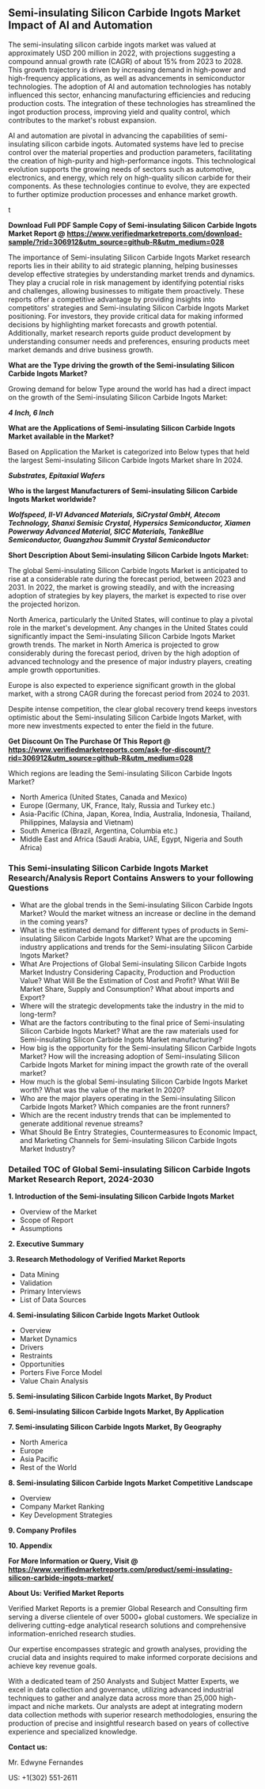 <h2>Semi-insulating Silicon Carbide Ingots Market Impact of AI and Automation</h2><p>The semi-insulating silicon carbide ingots market was valued at approximately USD 200 million in 2022, with projections suggesting a compound annual growth rate (CAGR) of about 15% from 2023 to 2028. This growth trajectory is driven by increasing demand in high-power and high-frequency applications, as well as advancements in semiconductor technologies. The adoption of AI and automation technologies has notably influenced this sector, enhancing manufacturing efficiencies and reducing production costs. The integration of these technologies has streamlined the ingot production process, improving yield and quality control, which contributes to the market's robust expansion.</p><p>AI and automation are pivotal in advancing the capabilities of semi-insulating silicon carbide ingots. Automated systems have led to precise control over the material properties and production parameters, facilitating the creation of high-purity and high-performance ingots. This technological evolution supports the growing needs of sectors such as automotive, electronics, and energy, which rely on high-quality silicon carbide for their components. As these technologies continue to evolve, they are expected to further optimize production processes and enhance market growth.</p>t</p><p id="" class=""><strong>Download Full PDF Sample Copy of Semi-insulating Silicon Carbide Ingots Market Report @ <a href="https://www.verifiedmarketreports.com/download-sample/?rid=306912&utm_source=github-R&utm_medium=028" target="_blank">https://www.verifiedmarketreports.com/download-sample/?rid=306912&utm_source=github-R&utm_medium=028</a></strong></p><p>The importance of&nbsp;Semi-insulating Silicon Carbide Ingots Market research reports lies in their ability to aid strategic planning, helping businesses develop effective strategies by understanding market trends and dynamics. They play a crucial role in risk management by identifying potential risks and challenges, allowing businesses to mitigate them proactively. These reports offer a competitive advantage by providing insights into competitors' strategies and Semi-insulating Silicon Carbide Ingots Market positioning. For investors, they provide critical data for making informed decisions by highlighting market forecasts and growth potential. Additionally, market research reports guide product development by understanding consumer needs and preferences, ensuring products meet market demands and drive business growth.</p><p><strong>What are the&nbsp;Type driving the growth of the Semi-insulating Silicon Carbide Ingots Market?</strong></p><p id="" class="">Growing demand for below Type around the world has had a direct impact on the growth of the Semi-insulating Silicon Carbide Ingots Market:</p><em><strong>4 Inch, 6 Inch</strong></em></p><strong>What are the&nbsp;Applications&nbsp;of Semi-insulating Silicon Carbide Ingots Market available in the Market?</strong></p><p id="" class="">Based on Application the Market is categorized into Below types that held the largest Semi-insulating Silicon Carbide Ingots Market share In 2024.</p><em><strong>Substrates, Epitaxial Wafers</strong></em></p><strong>Who is the largest Manufacturers of Semi-insulating Silicon Carbide Ingots Market worldwide?</strong></p><p><em><strong>Wolfspeed, II-VI Advanced Materials, SiCrystal GmbH, Atecom Technology, Shanxi Semisic Crystal, Hypersics Semiconductor, Xiamen Powerway Advanced Material, SICC Materials, TankeBlue Semiconductor, Guangzhou Summit Crystal Semiconductor</strong></em></p><p id="" class=""><strong>Short Description About Semi-insulating Silicon Carbide Ingots Market:</strong></p><p>The global Semi-insulating Silicon Carbide Ingots Market is anticipated to rise at a considerable rate during the forecast period, between 2023 and 2031. In 2022, the market is growing steadily, and with the increasing adoption of strategies by key players, the market is expected to rise over the projected horizon.</p><p>North America, particularly the United States, will continue to play a pivotal role in the market's development. Any changes in the United States could significantly impact the Semi-insulating Silicon Carbide Ingots Market growth trends. The market in North America is projected to grow considerably during the forecast period, driven by the high adoption of advanced technology and the presence of major industry players, creating ample growth opportunities.</p><p>Europe is also expected to experience significant growth in the global market, with a strong CAGR during the forecast period from 2024 to 2031.</p><p>Despite intense competition, the clear global recovery trend keeps investors optimistic about the Semi-insulating Silicon Carbide Ingots Market, with more new investments expected to enter the field in the future.</p><p id="" class=""><strong>Get Discount On The Purchase Of This Report @ <a href="https://www.verifiedmarketreports.com/ask-for-discount/?rid=306912&utm_source=github-R&utm_medium=028" target="_blank">https://www.verifiedmarketreports.com/ask-for-discount/?rid=306912&utm_source=github-R&utm_medium=028</a></strong></p>Which regions are leading the Semi-insulating Silicon Carbide Ingots Market?</p><ul><li>North America (United States, Canada and Mexico)</li><li>Europe (Germany, UK, France, Italy, Russia and Turkey etc.)</li><li>Asia-Pacific (China, Japan, Korea, India, Australia, Indonesia, Thailand, Philippines, Malaysia and Vietnam)</li><li>South America (Brazil, Argentina, Columbia etc.)</li><li>Middle East and Africa (Saudi Arabia, UAE, Egypt, Nigeria and South Africa)</li></ul><h3 id="" class="">This Semi-insulating Silicon Carbide Ingots Market Research/Analysis Report Contains Answers to your following Questions</h3><ul><li>What are the global trends in the Semi-insulating Silicon Carbide Ingots Market? Would the market witness an increase or decline in the demand in the coming years?</li><li>What is the estimated demand for different types of products in Semi-insulating Silicon Carbide Ingots Market? What are the upcoming industry applications and trends for the Semi-insulating Silicon Carbide Ingots Market?</li><li>What Are Projections of Global Semi-insulating Silicon Carbide Ingots Market Industry Considering Capacity, Production and Production Value? What Will Be the Estimation of Cost and Profit? What Will Be Market Share, Supply and Consumption? What about imports and Export?</li><li>Where will the strategic developments take the industry in the mid to long-term?</li><li>What are the factors contributing to the final price of Semi-insulating Silicon Carbide Ingots Market? What are the raw materials used for Semi-insulating Silicon Carbide Ingots Market manufacturing?</li><li>How big is the opportunity for the Semi-insulating Silicon Carbide Ingots Market? How will the increasing adoption of Semi-insulating Silicon Carbide Ingots Market for mining impact the growth rate of the overall market?</li><li>How much is the global Semi-insulating Silicon Carbide Ingots Market worth? What was the value of the market In 2020?</li><li>Who are the major players operating in the Semi-insulating Silicon Carbide Ingots Market? Which companies are the front runners?</li><li>Which are the recent industry trends that can be implemented to generate additional revenue streams?</li><li>What Should Be Entry Strategies, Countermeasures to Economic Impact, and Marketing Channels for Semi-insulating Silicon Carbide Ingots Market Industry?</li></ul><h3 id="" class="">Detailed TOC of Global Semi-insulating Silicon Carbide Ingots Market Research Report, 2024-2030</h3><p id="" class=""><strong>1. Introduction of the Semi-insulating Silicon Carbide Ingots Market</strong></p><ul><li>Overview of the Market</li><li>Scope of Report</li><li>Assumptions</li></ul><p id="" class=""><strong>2. Executive Summary</strong></p><p id="" class=""><strong>3. Research Methodology of Verified Market Reports</strong></p><ul><li>Data Mining</li><li>Validation</li><li>Primary Interviews</li><li>List of Data Sources</li></ul><p id="" class=""><strong>4. Semi-insulating Silicon Carbide Ingots Market Outlook</strong></p><ul><li>Overview</li><li>Market Dynamics</li><li>Drivers</li><li>Restraints</li><li>Opportunities</li><li>Porters Five Force Model</li><li>Value Chain Analysis</li></ul><p id="" class=""><strong>5. Semi-insulating Silicon Carbide Ingots Market, By Product</strong></p><p id="" class=""><strong>6. Semi-insulating Silicon Carbide Ingots Market, By Application</strong></p><p id="" class=""><strong>7. Semi-insulating Silicon Carbide Ingots Market, By Geography</strong></p><ul><li>North America</li><li>Europe</li><li>Asia Pacific</li><li>Rest of the World</li></ul><p id="" class=""><strong>8. Semi-insulating Silicon Carbide Ingots Market Competitive Landscape</strong></p><ul><li>Overview</li><li>Company Market Ranking</li><li>Key Development Strategies</li></ul><p id="" class=""><strong>9. Company Profiles</strong></p><p id="" class=""><strong>10. Appendix</strong></p><p id="" class=""><strong>For More Information or Query, Visit @ <a href="https://www.verifiedmarketreports.com/product/semi-insulating-silicon-carbide-ingots-market/" target="_blank">https://www.verifiedmarketreports.com/product/semi-insulating-silicon-carbide-ingots-market/</a></strong></p><p id="" class=""><strong>About Us: Verified Market Reports</strong></p><p id="" class="">Verified Market Reports is a premier Global Research and Consulting firm serving a diverse clientele of over 5000+ global customers. We specialize in delivering cutting-edge analytical research solutions and comprehensive information-enriched research studies.</p><p id="" class="">Our expertise encompasses strategic and growth analyses, providing the crucial data and insights required to make informed corporate decisions and achieve key revenue goals.</p><p id="" class="">With a dedicated team of 250 Analysts and Subject Matter Experts, we excel in data collection and governance, utilizing advanced industrial techniques to gather and analyze data across more than 25,000 high-impact and niche markets. Our analysts are adept at integrating modern data collection methods with superior research methodologies, ensuring the production of precise and insightful research based on years of collective experience and specialized knowledge.</p><p id="" class=""><strong>Contact us:</strong></p><p id="" class="">Mr. Edwyne Fernandes</p><p id="" class="">US: +1(302) 551-2611</p>